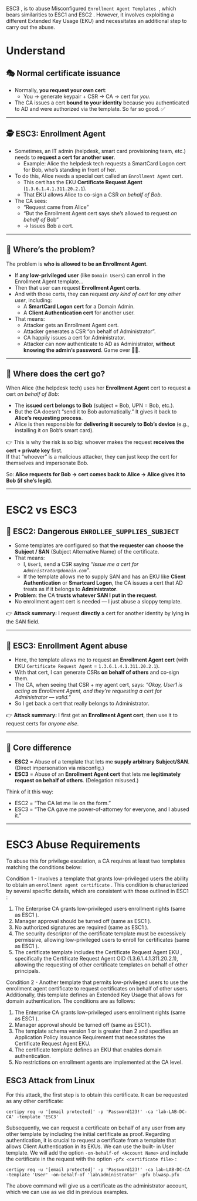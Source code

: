 ESC3 , is to abuse Misconfigured `Enrollment Agent Templates `, which bears similarities to ESC1 and ESC2 . However, it involves exploiting a different Extended Key Usage (EKU) and necessitates an additional step to carry out the abuse.

# Understand 
## 🎭 Normal certificate issuance

- Normally, **you request your own cert**:
    - You → generate keypair + CSR → CA → cert for _you_.
- The CA issues a cert **bound to your identity** because you authenticated to AD and were authorized via the template.
So far so good. ✅

---
## 🕵️ ESC3: Enrollment Agent

- Sometimes, an IT admin (helpdesk, smart card provisioning team, etc.) needs to **request a cert for another user**.    
    - Example: Alice the helpdesk tech requests a SmartCard Logon cert for Bob, who’s standing in front of her.
- To do this, Alice needs a special cert called an `Enrollment Agent` cert.
    - This cert has the EKU **Certificate Request Agent** (`1.3.6.1.4.1.311.20.2.1`).
    - That EKU allows Alice to co-sign a CSR _on behalf of Bob_.
- The CA sees:
    - “Request came from Alice”
    - “But the Enrollment Agent cert says she’s allowed to request _on behalf of_ Bob”
    - → Issues Bob a cert.
---

## 🚨 Where’s the problem?

The problem is **who is allowed to be an Enrollment Agent**.

- If **any low-privileged user** (like `Domain Users`) can enroll in the Enrollment Agent template…
- Then that user can request **Enrollment Agent certs**.
- And with those certs, they can request _any kind of cert_ for _any other user_, including:
    - A **SmartCard Logon cert** for a Domain Admin.
    - A **Client Authentication cert** for another user.
- That means:
    - Attacker gets an Enrollment Agent cert.
    - Attacker generates a CSR “on behalf of Administrator”.
    - CA happily issues a cert for Administrator.
    - Attacker can now authenticate to AD as Administrator, **without knowing the admin’s password**.
Game over 🏴‍☠️.

---
## 🔄 Where does the cert go?

When Alice (the helpdesk tech) uses her **Enrollment Agent** cert to request a cert _on behalf of Bob_:

- The **issued cert belongs to Bob** (subject = Bob, UPN = Bob, etc.).
- But the CA doesn’t “send it to Bob automatically.” It gives it back to **Alice’s requesting process**.
- Alice is then responsible for **delivering it securely to Bob’s device** (e.g., installing it on Bob’s smart card).

👉 This is why the risk is so big: whoever makes the request **receives the cert + private key** first.  
If that “whoever” is a malicious attacker, they can just keep the cert for themselves and impersonate Bob.

So: **Alice requests for Bob → cert comes back to Alice → Alice gives it to Bob (if she’s legit)**.

---
# ESC2 vs ESC3
## 🔹 **ESC2: Dangerous `ENROLLEE_SUPPLIES_SUBJECT`**

- Some templates are configured so that **the requester can choose the Subject / SAN** (Subject Alternative Name) of the certificate.
- That means:
    - I, `User1`, send a CSR saying _“Issue me a cert for `Administrator@domain.com`”_.
    - If the template allows me to supply SAN and has an EKU like **Client Authentication** or **Smartcard Logon**, the CA issues a cert that AD treats as if it belongs to **Administrator**.
- **Problem**: the CA **trusts whatever SAN I put in the request**.
- No enrollment agent cert is needed — I just abuse a sloppy template.

👉 **Attack summary:** I request **directly** a cert for another identity by lying in the SAN field.

---

## 🔹 **ESC3: Enrollment Agent abuse**

- Here, the template allows me to request an **Enrollment Agent cert** (with EKU `Certificate Request Agent` = `1.3.6.1.4.1.311.20.2.1`).    
- With that cert, I can generate CSRs **on behalf of others** and co-sign them.
- The CA, when seeing that CSR + my agent cert, says: _“Okay, User1 is acting as Enrollment Agent, and they’re requesting a cert for Administrator — valid.”_
- So I get back a cert that really belongs to Administrator.

👉 **Attack summary:** I first get an **Enrollment Agent cert**, then use it to request certs for _anyone else_.

---

## 🔑 Core difference

- **ESC2** = Abuse of a template that lets me **supply arbitrary Subject/SAN**. (Direct impersonation via misconfig.)    
- **ESC3** = Abuse of an **Enrollment Agent cert** that lets me **legitimately request on behalf of others**. (Delegation misused.)

Think of it this way:
- ESC2 = “The CA let me lie on the form.”
- ESC3 = “The CA gave me power-of-attorney for everyone, and I abused it.”

---
# ESC3 Abuse Requirements
To abuse this for privilege escalation, a CA requires at least two templates matching the conditions below:

Condition 1 - Involves a template that grants low-privileged users the ability to obtain an `enrollment agent certificate` . This condition is characterized by several specific details, which are consistent with those outlined in ESC1 :
1. The Enterprise CA grants low-privileged users enrollment rights (same as ESC1 ).
2. Manager approval should be turned off (same as ESC1 ).
3. No authorized signatures are required (same as ESC1 ).
4. The security descriptor of the certificate template must be excessively permissive, allowing low-privileged users to enroll for certificates (same as ESC1 ).
5. The certificate template includes the Certificate Request Agent EKU , specifically the Certificate Request Agent OID (1.3.6.1.4.1.311.20.2.1), allowing the requesting of other certificate templates on behalf of other principals.

Condition 2 - Another template that permits low-privileged users to use the enrollment agent certificate to request certificates on behalf of other users. Additionally, this template defines an Extended Key Usage that allows for domain authentication. The conditions are as follows:
1. The Enterprise CA grants low-privileged users enrollment rights (same as ESC1 ).
2. Manager approval should be turned off (same as ESC1 ).
3. The template schema version 1 or is greater than 2 and specifies an Application Policy Issuance Requirement that necessitates the Certificate Request Agent EKU.
4. The certificate template defines an EKU that enables domain authentication.
5. No restrictions on enrollment agents are implemented at the CA level.

## ESC3 Attack from Linux

For this attack, the first step is to obtain this certificate. It can be requested as any other certificate:
```
certipy req -u '[email protected]' -p 'Password123!' -ca 'lab-LAB-DC-CA' -template 'ESC3'
```

Subsequently, we can request a certificate on behalf of any user from any other template by including the initial certificate as proof. Regarding authentication, it is crucial to request a certificate from a template that allows Client Authentication in its EKUs. We can use the built- in User template. We will add the option `-on-behalf-of <Account Name>` and include the certificate in the request with the option `-pfx <certificate file>` :
```
certipy req -u '[email protected]' -p 'Password123!' -ca lab-LAB-DC-CA -template 'User' -on-behalf-of 'lab\administrator' -pfx blwasp.pfx
```
The above command will give us a certificate as the administrator account, which we can use as we did in previous examples.